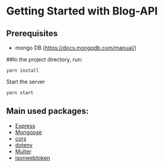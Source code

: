 # Getting Started with Blog-API

## Prerequisites

- mongo DB (https://docs.mongodb.com/manual/)

##In the project directory, run:

```
yarn install
```

Start the server

```
yarn start
```

## Main used packages:

- [Express](https://expressjs.com/)
- [Mongoose](https://github.com/Automattic/mongoose)
- [cors](https://github.com/expressjs/cors#readme)
- [dotenv](https://github.com/motdotla/dotenv)
- [Multer](https://github.com/expressjs/multer)
- [jsonwebtoken](https://github.com/auth0/node-jsonwebtoken)
